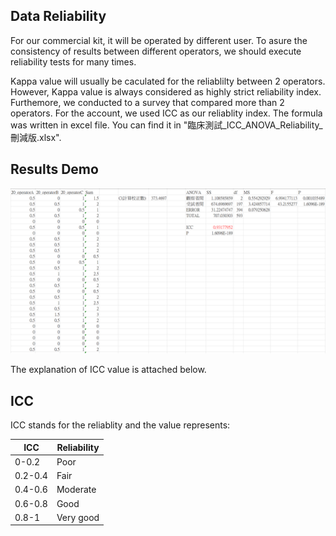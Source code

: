 ## Data Reliability

For our commercial kit, it will be operated by different user. To asure the consistency of results between different operators, we should execute reliability tests for many times.

Kappa value will usually be caculated for the reliablilty between 2 operators. However, Kappa value is always considered as highly strict reliability index. Furthemore, we conducted to a survey that compared more than 2 operators. For the account, we used ICC as our reliablity index. The formula was written in excel file. You can find it in "臨床測試_ICC_ANOVA_Reliability_刪減版.xlsx".

## Results Demo

![reliability_demo](./images/reliability_demo.png)

The explanation of ICC value is attached below.

## ICC

ICC stands for the reliablity and the value represents:

| ICC | Reliability |
| ----------- | ----------- |
| 0-0.2 | Poor |
| 0.2-0.4 | Fair |
| 0.4-0.6 | Moderate |
| 0.6-0.8 | Good |
| 0.8-1 | Very good |